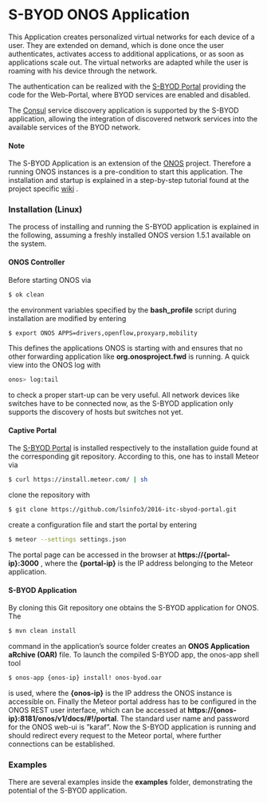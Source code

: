 # S-BYOD ONOS Application
This Application creates personalized virtual networks for each device of a user.
They are extended on demand, which is done once the user authenticates, activates
access to additional applications, or as soon as applications scale out.
The virtual networks are adapted while the user is roaming with his device through the network.

The authentication can be realized with the [S-BYOD Portal] providing the code for
the Web-Portal, where BYOD services are enabled and disabled.

The [Consul] service discovery application is supported by the S-BYOD application,
allowing the integration of discovered network services into the available services
of the BYOD network.

#### Note
The S-BYOD Application is an extension of the [ONOS] project.
Therefore a running ONOS instances is a pre-condition to start this application.
The installation and startup is explained in a step-by-step tutorial found at
the project specific [wiki](https://wiki.onosproject.org/display/ONOS/Installing+and+Running+ONOS) .

### Installation (Linux)

The process of installing and running the S-BYOD application is explained in the following,
assuming a freshly installed ONOS version 1.5.1 available on the system.

#### ONOS Controller
Before starting ONOS via
```sh
$ ok clean
```
the environment variables specified by the
**bash_profile** script during installation are modified by entering
```sh
$ export ONOS APPS=drivers,openflow,proxyarp,mobility
```
This defines the applications ONOS is starting with and ensures that no other 
forwarding application like **org.onosproject.fwd** is running. A quick view into the ONOS
log with
```sh
onos> log:tail
```
to check a proper start-up can be very useful. All network
devices like switches have to be connected now, as the S-BYOD application only
supports the discovery of hosts but switches not yet.

#### Captive Portal
The [S-BYOD Portal] is installed respectively to the installation guide found at the corresponding
git repository. According to this, one has to install Meteor via
```sh
$ curl https://install.meteor.com/ | sh
```
clone the repository with
```sh
$ git clone https://github.com/lsinfo3/2016-itc-sbyod-portal.git
```
create a configuration file and start the portal by entering
```sh
$ meteor --settings settings.json
```
The portal page can be accessed in the browser at **https://{portal-ip}:3000** , where
the **{portal-ip}** is the IP address belonging to the Meteor application.

#### S-BYOD Application
By cloning this Git repository one obtains the S-BYOD application for ONOS. The
```sh
$ mvn clean install
```
command in the application’s source folder creates an **ONOS Application aRchive
(OAR)** file. To launch the compiled S-BYOD app, the onos-app shell tool
```sh
$ onos-app {onos-ip} install! onos-byod.oar
```
is used, where the **{onos-ip}** is the IP address the ONOS instance is accessible on.
Finally the Meteor portal address has to be configured in the ONOS REST user
interface, which can be accessed at **https://{onos-ip}:8181/onos/v1/docs/#!/portal**.
The standard user name and password for the ONOS web-ui is ”karaf”. Now the
S-BYOD application is running and should redirect every request to the Meteor
portal, where further connections can be established.

### Examples
There are several examples inside the **examples** folder, demonstrating the potential
of the S-BYOD application.

[ONOS]: <http://onosproject.org/>
[S-BYOD Portal]: <https://github.com/lsinfo3/2016-itc-sbyod-portal>
[Consul]: <https://www.consul.io/>